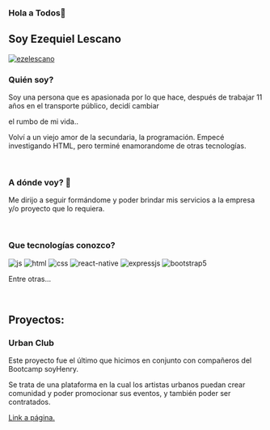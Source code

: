 ### Hola  a Todos👋
<h2>Soy Ezequiel Lescano</h2>
<p align="left">
<a href="https://www.linkedin.com/in/eze-lescano83/" target="blank"><img align="center" src="https://img.shields.io/badge/LinkedIn-0077B5?style=for-the-badge&logo=linkedin&logoColor=white" alt="ezelescano"/></a>
  </p>
<h3> Quién soy?</h3>
<p>Soy una persona que es apasionada por lo que hace, después de trabajar 11 años en el transporte público, decidí cambiar </p>
<p>el rumbo de mi vida..</p>
<p>Volví a un viejo amor de la secundaria, la programación.
Empecé investigando HTML, pero terminé enamorandome de otras tecnologías.
</p>
<br>
<h3>A dónde voy? 🚀</h3>
<p>Me dirijo a seguir formándome y poder brindar mis servicios a la empresa y/o proyecto que lo requiera.</p>
<br>
<h3>Que tecnologías conozco?</h3>
 <img src = "https://img.shields.io/badge/JavaScript-323330?style=for-the-badge&logo=javascript&logoColor=F7DF1E" alt = "js" />
  <img src = "https://img.shields.io/badge/HTML5-E34F26?style=for-the-badge&logo=html5&logoColor=white" alt = "html" />
  <img src = "https://img.shields.io/badge/CSS3-1572B6?style=for-the-badge&logo=css3&logoColor=white" alt = "css" />
  <img src = "https://img.shields.io/badge/react_native-%2320232a.svg?style=for-the-badge&logo=react&logoColor=%2361DAFB" alt = "react-native" />
  <img src = "https://img.shields.io/badge/express.js-%23404d59.svg?style=for-the-badge&logo=express&logoColor=%2361DAFB" alt = "expressjs" />
  <img src = "https://img.shields.io/badge/bootstrap-%23563D7C.svg?style=for-the-badge&logo=bootstrap&logoColor=white" alt = "bootstrap5" />
  

<p>Entre otras...</p>
<br>
<h2>Proyectos:</h2>
<h3>Urban Club</h3>
<p>Este proyecto fue el último que hicimos en conjunto con compañeros del Bootcamp soyHenry.</p>
<p>Se trata de una plataforma en la cual los artistas urbanos puedan crear comunidad y poder promocionar sus eventos, y también poder ser contratados.</p>
<a href="https://www.urbanclub.club">Link a página.</a>


<!-- 
**ezelescano/ezelescano** is a ✨ _special_ ✨ repository because its `README.md` (this file) appears on your GitHub profile.

Here are some ideas to get you started:

- 🔭 I’m currently working on ...
- 🌱 I’m currently learning ...
- 👯 I’m looking to collaborate on ...
- 🤔 I’m looking for help with ...
- 💬 Ask me about ...
- 📫 How to reach me: ...
- 😄 Pronouns: ...
- ⚡ Fun fact: ...

 -->
